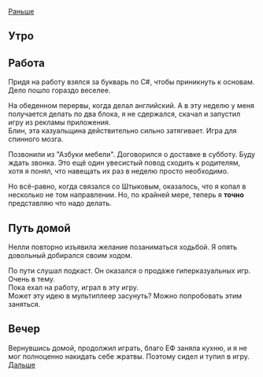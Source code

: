 [Раньше](2021.05.26.md)  
## Утро
## Работа
Придя на работу взялся за букварь по C#, чтобы приникнуть к основам.
Дело пошло гораздо веселее.

На обеденном перервы, когда делал английский. А в эту неделю у меня получается делать по два блока, я не сдержался, скачал и запустил игру из рекламы приложения.  
Блин, эта казуальщина действительно сильно затягивает. Игра для спинного мозга.

Позвонили из "Азбуки мебели". Договорился о доставке в субботу. Буду ждать звонка. Это ещё один увесистый повод сходить к родителям, хотя я понял, что навещать их раз в неделю просто необходимо.

Но всё-равно, когда связался со Штыковым, оказалось, что я копал в несколько не том направлении. Но, по крайней мере, теперь я **точно** представляю что надо делать.
## Путь домой
Нелли повторно изъявила желание позаниматься ходьбой. Я опять довольный добирался своим ходом.

По пути слушал подкаст. Он оказался о продаже гиперказуальных игр. Очень в тему.  
Пока ехал на работу, играл в эту игру.  
Может эту идею в мультиплеер засунуть? Можно попробовать этим заняться.
## Вечер
Вернувшись домой, продолжил играть, благо ЕФ заняла кухню, и я не мог полноценно накидать себе жратвы. Поэтому сидел и тупил в игру.  
[Дальше](2021.05.28.md)
